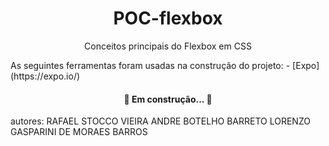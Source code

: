 <h1 align="center">POC-flexbox</h1>
<p align="center">Conceitos principais do Flexbox em CSS</p>
As seguintes ferramentas foram usadas na construção do projeto:
- [Expo](https://expo.io/)
<h4 align="center"> 
	🚧 Em construção...  🚧
</h4>
autores:
RAFAEL STOCCO VIEIRA
ANDRE BOTELHO BARRETO
LORENZO GASPARINI DE MORAES BARROS
